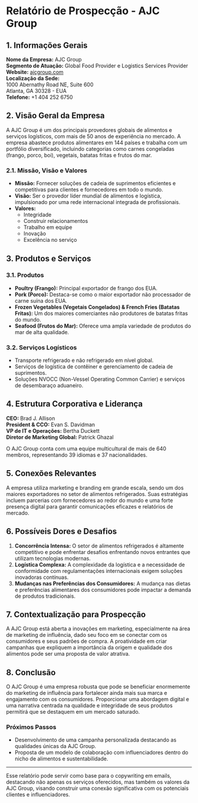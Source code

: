 # Relatório de Prospecção - AJC Group

## 1. Informações Gerais
**Nome da Empresa:** AJC Group  
**Segmento de Atuação:** Global Food Provider e Logistics Services Provider  
**Website:** [ajcgroup.com](http://www.ajcgroup.com)  
**Localização da Sede:**  
1000 Abernathy Road NE, Suite 600  
Atlanta, GA 30328 - EUA  
**Telefone:** +1 404 252 6750

## 2. Visão Geral da Empresa
A AJC Group é um dos principais provedores globais de alimentos e serviços logísticos, com mais de 50 anos de experiência no mercado. A empresa abastece produtos alimentares em 144 países e trabalha com um portfólio diversificado, incluindo categorias como carnes congeladas (frango, porco, boi), vegetais, batatas fritas e frutos do mar.

### 2.1. Missão, Visão e Valores
- **Missão:** Fornecer soluções de cadeia de suprimentos eficientes e competitivas para clientes e fornecedores em todo o mundo.
- **Visão:** Ser o provedor líder mundial de alimentos e logística, impulsionado por uma rede internacional integrada de profissionais.
- **Valores:**
  - Integridade
  - Construir relacionamentos
  - Trabalho em equipe
  - Inovação
  - Excelência no serviço

## 3. Produtos e Serviços
### 3.1. Produtos
- **Poultry (Frango):** Principal exportador de frango dos EUA.
- **Pork (Porco):** Destaca-se como o maior exportador não processador de carne suína dos EUA.
- **Frozen Vegetables (Vegetais Congelados) & French Fries (Batatas Fritas):** Um dos maiores comerciantes não produtores de batatas fritas do mundo.
- **Seafood (Frutos do Mar):** Oferece uma ampla variedade de produtos do mar de alta qualidade.

### 3.2. Serviços Logísticos
- Transporte refrigerado e não refrigerado em nível global.
- Serviços de logística de contêiner e gerenciamento de cadeia de suprimentos.
- Soluções NVOCC (Non-Vessel Operating Common Carrier) e serviços de desembaraço aduaneiro.

## 4. Estrutura Corporativa e Liderança
**CEO:** Brad J. Allison  
**President & CCO:** Evan S. Davidman  
**VP de IT e Operações:** Bertha Duckett  
**Diretor de Marketing Global:** Patrick Ghazal  

O AJC Group conta com uma equipe multicultural de mais de 640 membros, representando 39 idiomas e 37 nacionalidades.

## 5. Conexões Relevantes
A empresa utiliza marketing e branding em grande escala, sendo um dos maiores exportadores no setor de alimentos refrigerados. Suas estratégias incluem parcerias com fornecedores ao redor do mundo e uma forte presença digital para garantir comunicações eficazes e relatórios de mercado.

## 6. Possíveis Dores e Desafios
1. **Concorrência Intensa:** O setor de alimentos refrigerados é altamente competitivo e pode enfrentar desafios enfrentando novos entrantes que utilizam tecnologias modernas.
2. **Logística Complexa:** A complexidade da logística e a necessidade de conformidade com regulamentações internacionais exigem soluções inovadoras contínuas.
3. **Mudanças nas Preferências dos Consumidores:** A mudança nas dietas e preferências alimentares dos consumidores pode impactar a demanda de produtos tradicionais.

## 7. Contextualização para Prospecção
A AJC Group está aberta a inovações em marketing, especialmente na área de marketing de influência, dado seu foco em se conectar com os consumidores e seus padrões de compra. A proatividade em criar campanhas que expliquem a importância da origem e qualidade dos alimentos pode ser uma proposta de valor atrativa.

## 8. Conclusão
O AJC Group é uma empresa robusta que pode se beneficiar enormemente do marketing de influência para fortalecer ainda mais sua marca e engajamento com os consumidores. Proporcionar uma abordagem digital e uma narrativa centrada na qualidade e integridade de seus produtos permitirá que se destaquem em um mercado saturado.

### **Próximos Passos**
- Desenvolvimento de uma campanha personalizada destacando as qualidades únicas da AJC Group.
- Proposta de um modelo de colaboração com influenciadores dentro do nicho de alimentos e sustentabilidade.

--- 

Esse relatório pode servir como base para o copywriting em emails, destacando não apenas os serviços oferecidos, mas também os valores da AJC Group, visando construir uma conexão significativa com os potenciais clientes e influenciadores.